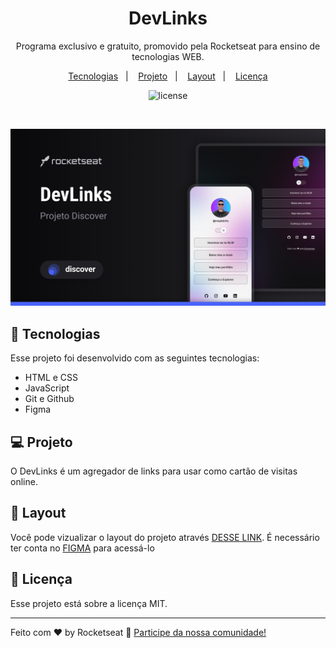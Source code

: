 <h1 align="center"> DevLinks </h1>

<p align="center">
Programa exclusivo e gratuito, promovido pela Rocketseat para ensino de tecnologias WEB.
</p>

<p align="center">
    <a href="#-tecnologias">Tecnologias</a>&nbsp;&nbsp;&nbsp;|&nbsp;&nbsp;&nbsp;
    <a href="#-projeto">Projeto</a>&nbsp;&nbsp;&nbsp;|&nbsp;&nbsp;&nbsp;
    <a href="#-layout">Layout</a>&nbsp;&nbsp;&nbsp;|&nbsp;&nbsp;&nbsp;
    <a href="#memo-licença">Licença</a>
</p>

<p align="center">
    <img alt="license" src="https://img.shields.io/static/v1?label=license&message=MIT&color=49AA26&labelColor=000000">
</p>

<br>

<p align="center">
    <img alt="projeto DevLinks" src=".github/Cover.jpg">
</p>

## 🚀 Tecnologias

Esse projeto foi desenvolvido com as seguintes tecnologias:

- HTML e CSS
- JavaScript
- Git e Github
- Figma

## 💻 Projeto

O DevLinks é um agregador de links para usar como cartão de visitas online.

## 📝 Layout

Você pode vizualizar o layout do projeto através [DESSE LINK](https://www.figma.com/file/MF894TdzM99Fg9Ssu4KyMq/DevLinks-(copy)?node-id=1%3A113&t=8x94o7ecTaQMC2CS-1duplicate). É necessário ter conta no [FIGMA](https://figma.com) para acessá-lo

## :memo: Licença

Esse projeto está sobre a licença MIT.

---

Feito com ♥ by Rocketseat :wave: [Participe da nossa comunidade!](https://discord.gg/rocketseat)